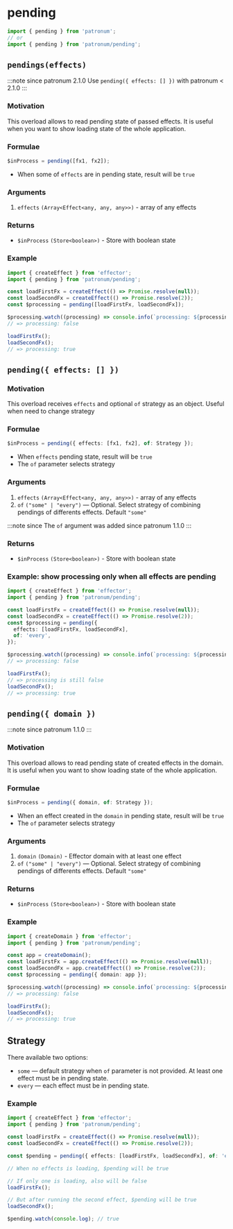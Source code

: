 # pending

```ts
import { pending } from 'patronum';
// or
import { pending } from 'patronum/pending';
```

## `pendings(effects)`

:::note since
patronum 2.1.0
Use `pending({ effects: [] })` with patronum < 2.1.0
:::

### Motivation

This overload allows to read pending state of passed effects. It is useful when
you want to show loading state of the whole application.

### Formulae

```ts
$inProcess = pending([fx1, fx2]);
```

- When some of `effects` are in pending state, result will be `true`

### Arguments

1. `effects` `(Array<Effect<any, any, any>>)` - array of any effects

### Returns

- `$inProcess` `(Store<boolean>)` - Store with boolean state

### Example

```ts
import { createEffect } from 'effector';
import { pending } from 'patronum/pending';

const loadFirstFx = createEffect(() => Promise.resolve(null));
const loadSecondFx = createEffect(() => Promise.resolve(2));
const $processing = pending([loadFirstFx, loadSecondFx]);

$processing.watch((processing) => console.info(`processing: ${processing}`));
// => processing: false

loadFirstFx();
loadSecondFx();
// => processing: true
```

## `pending({ effects: [] })`

### Motivation

This overload receives `effects` and optional `of` strategy as an object. Useful when need to change strategy

### Formulae

```ts
$inProcess = pending({ effects: [fx1, fx2], of: Strategy });
```

- When `effects` pending state, result will be `true`
- The `of` parameter selects strategy

### Arguments

1. `effects` `(Array<Effect<any, any, any>>)` - array of any effects
1. `of` `("some" | "every")` — Optional. Select strategy of combining pendings
   of differents effects. Default `"some"`

:::note since
The `of` argument was added since patronum 1.1.0
:::

### Returns

- `$inProcess` `(Store<boolean>)` - Store with boolean state

### Example: show processing only when all effects are pending

```ts
import { createEffect } from 'effector';
import { pending } from 'patronum/pending';

const loadFirstFx = createEffect(() => Promise.resolve(null));
const loadSecondFx = createEffect(() => Promise.resolve(2));
const $processing = pending({
  effects: [loadFirstFx, loadSecondFx],
  of: 'every',
});

$processing.watch((processing) => console.info(`processing: ${processing}`));
// => processing: false

loadFirstFx();
// => processing is still false
loadSecondFx();
// => processing: true
```

## `pending({ domain })`

:::note since
patronum 1.1.0
:::

### Motivation

This overload allows to read pending state of created effects in the domain. It
is useful when you want to show loading state of the whole application.

### Formulae

```ts
$inProcess = pending({ domain, of: Strategy });
```

- When an effect created in the `domain` in pending state, result will be `true`
- The `of` parameter selects strategy

### Arguments

1. `domain` `(Domain)` - Effector domain with at least one effect
1. `of` `("some" | "every")` — Optional. Select strategy of combining pendings
   of differents effects. Default `"some"`

### Returns

- `$inProcess` `(Store<boolean>)` - Store with boolean state

### Example

```ts
import { createDomain } from 'effector';
import { pending } from 'patronum/pending';

const app = createDomain();
const loadFirstFx = app.createEffect(() => Promise.resolve(null));
const loadSecondFx = app.createEffect(() => Promise.resolve(2));
const $processing = pending({ domain: app });

$processing.watch((processing) => console.info(`processing: ${processing}`));
// => processing: false

loadFirstFx();
loadSecondFx();
// => processing: true
```

## Strategy

There available two options:

- `some` — default strategy when `of` parameter is not provided. At least one
  effect must be in pending state.
- `every` — each effect must be in pending state.

### Example

```ts
import { createEffect } from 'effector';
import { pending } from 'patronum/pending';

const loadFirstFx = createEffect(() => Promise.resolve(null));
const loadSecondFx = createEffect(() => Promise.resolve(2));

const $pending = pending({ effects: [loadFirstFx, loadSecondFx], of: 'every' });

// When no effects is loading, $pending will be true

// If only one is loading, also will be false
loadFirstFx();

// But after running the second effect, $pending will be true
loadSecondFx();

$pending.watch(console.log); // true
```
